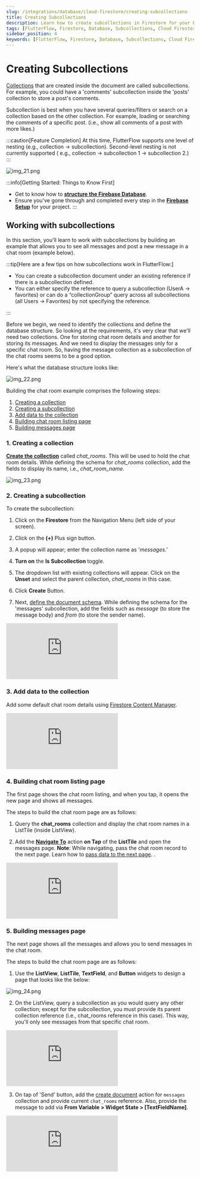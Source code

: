 ```yaml
---
slug: /integrations/database/cloud-firestore/creating-subcollections
title: Creating Subcollections
description: Learn how to create subcollections in Firestore for your FlutterFlow app, including organizing documents within subcollections.
tags: [FlutterFlow, Firestore, Database, Subcollections, Cloud Firestore]
sidebar_position: 4
keywords: [FlutterFlow, Firestore, Database, Subcollections, Cloud Firestore]
---
```


# Creating Subcollections

[Collections](creating-collections.md) that are created inside the document are called subcollections. For example, 
you could have a 'comments' subcollection inside the 'posts' collection to store a post's comments.

Subcollection is best when you have several queries/filters or search on a collection based on the other collection. For example, loading or searching the comments of a specific post. (i.e., show all comments of a post with more likes.)

:::caution[Feature Completion]
At this time, FlutterFlow supports one level of nesting (e.g., collection -> subcollection). Second-level nesting is not currently supported ( e.g., collection -> subcollection 1 -> subcollection 2.)
:::

![img_21.png](img_21.png)

:::info[Getting Started: Things to Know First]

- Get to know how to [**structure the Firebase Database**](getting-started.md#structuring-the-database).
- Ensure you've gone through and completed every step in the [**Firebase Setup**](../../firebase/connect-to-firebase-setup.md)
  for your project.
  :::

## Working with subcollections

In this section, you'll learn to work with subcollections by building an example that allows you to see all messages and post a new message in a chat room (example below).

:::tip[Here are a few tips on how subcollections work in FlutterFlow:]

* You can create a subcollection document under an existing reference if there is a subcollection defined.
* You can either specify the reference to query a subcollection (UserA -> favorites) or can do a “collectionGroup” query across all subcollections (all Users -> Favorites) by not specifying the reference.

:::

Before we begin, we need to identify the collections and define the database structure. So looking at the requirements, it's very clear that we'll need two collections. One for storing chat room details and another for storing its messages. And we need to display the messages only for a specific chat room. So, having the message collection as a subcollection of the chat rooms seems to be a good option.

Here's what the database structure looks like:

![img_22.png](img_22.png)

Building the chat room example comprises the following steps:

1. [Creating a collection](#1-creating-a-collection)
2. [Creating a subcollection](#2-creating-a-subcollection)
3. [Add data to the collection](#3-add-data-to-the-collection)
4. [Building chat room listing page](#4-building-chat-room-listing-page)
5. [Building messages page](#5-building-messages-page)

### 1. Creating a collection

[**Create the collection**](creating-collections.md) called *chat_rooms*. This will be used to hold the chat room 
details.
While defining the schema for *chat_rooms* collection, add the fields to display its name, i.e., *chat_room_name.*

![img_23.png](img_23.png)

### 2. Creating a subcollection

To create the subcollection:

1. Click on the **Firestore** from the Navigation Menu (left side of your screen).

2. Click on the **(+)** Plus sign button.
3. A popup will appear; enter the collection name as '*messages.'*
4. **Turn on** the **Is Subcollection** toggle.
5. The dropdown list with existing collections will appear. Click on the **Unset** and select the parent collection, *chat_rooms* in this case.
6. Click **Create** Button.
7. Next, [define the document schema](creating-collections.md#define-schema-creating-fields). While defining the schema for 
   the 'messages' 
   subcollection, add the fields such as *message* (to store the message body) and *from* (to store the sender name).

<div class="video-container"><iframe src="https://www.loom.
com/embed/242ba30097fd4a3986844489027185d9?sid=1c4e4ba9-dc46-4959-8b3f-5463ab004229" frameborder="0" allow="accelerometer; autoplay; clipboard-write; encrypted-media; gyroscope; picture-in-picture; web-share" referrerpolicy="strict-origin-when-cross-origin" allowfullscreen></iframe></div>

<p></p>


### 3. Add data to the collection

Add some default chat room details using [Firestore Content Manager](firebase-content-manager.md).

<div class="video-container"><iframe src="https://www.loom.
com/embed/83997a551b964d38a2bfcad0634717d6?sid=64db9c57-c8ef-4930-bcc5-a544eff502a5" frameborder="0" allow="accelerometer; autoplay; clipboard-write; encrypted-media; gyroscope; picture-in-picture; web-share" referrerpolicy="strict-origin-when-cross-origin" allowfullscreen></iframe></div>

<p></p>


### 4. Building chat room listing page

The first page shows the chat room listing, and when you tap, it opens the new page and shows all messages.

The steps to build the chat room page are as follows:

1. Query the **chat_rooms** collection and display the chat room names in a ListTile (inside 
ListView).

2. Add the **[Navigate To](../../../ff-concepts/navigation-routing/nav-overview.md#navigation-actions)** action **on 
   Tap** of the **ListTile** and open the messages page. **Note**: While navigating, pass the 
   chat room record to the next page. Learn how to 
[pass data to the next page](../../../ff-concepts/navigation-routing/passing-data.md). .

<div class="video-container"><iframe src="https://www.loom.
com/embed/4ff47a7a33d64386a2e2865f87574fc2?sid=b84bf267-e569-4d3b-9b63-e20d92d2fe6f" frameborder="0" allow="accelerometer; autoplay; clipboard-write; encrypted-media; gyroscope; picture-in-picture; web-share" referrerpolicy="strict-origin-when-cross-origin" allowfullscreen></iframe></div>

<p></p>


### 5. Building messages page

The next page shows all the messages and allows you to send messages in the chat room.

The steps to build the chat room page are as follows:

1. Use the **ListView**, **ListTile**, **TextField**, and **Button** widgets to design a page that looks like the below:

![img_24.png](img_24.png)

2. On the ListView, query a subcollection as you would query any 
   other collection; except 
   for the subcollection, you must provide its parent collection reference (i.e., chat_rooms reference in this case). This way, you'll only see messages from that specific chat room.

<div class="video-container"><iframe src="https://www.loom.
com/embed/e069c07b5dd14b228099534464997bca?sid=05c512e7-60f7-4495-89e7-e0fb9f915bfa" frameborder="0" allow="accelerometer; autoplay; clipboard-write; encrypted-media; gyroscope; picture-in-picture; web-share" referrerpolicy="strict-origin-when-cross-origin" allowfullscreen></iframe></div>

<p></p>

3. On tap of 'Send' button, add the [create document](firestore-actions.md#create-document-action) 
   action for 
   `messages` collection and provide current `chat_rooms` reference. Also, provide the message 
   to add via **From Variable > Widget State > [TextFieldName]**.

<div class="video-container"><iframe src="https://www.loom.
com/embed/5a2bfb932a074f0981786ec992bd9138?sid=6bb3b363-f32f-4c71-a161-6365049dba21" frameborder="0" allow="accelerometer; autoplay; clipboard-write; encrypted-media; gyroscope; picture-in-picture; web-share" referrerpolicy="strict-origin-when-cross-origin" allowfullscreen></iframe></div>

<p></p>




